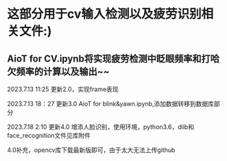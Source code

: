 # 这部分用于cv输入检测以及疲劳识别相关文件:)
## AioT for CV.ipynb将实现疲劳检测中眨眼频率和打哈欠频率的计算以及输出~~
2023.7.13 11:25 更新2.0，实现frame表现

2023.7.13 18：27 更新3.0 AioT for blink&yawn.ipynb,添加数据转移到数据库部分

2023.7.18 2:10 更新4.0 增添人脸识别，使用环境，python3.6，dlib和face_recognition文件见库附件

4.0补充，opencv库下载最新版即可，由于太大无法上传github
